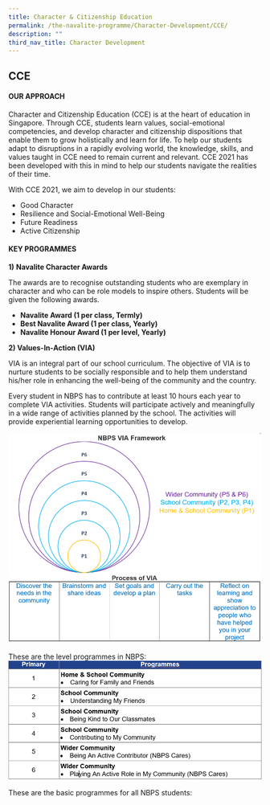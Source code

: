 ```yaml
---
title: Character & Citizenship Education
permalink: /the-navalite-programme/Character-Development/CCE/
description: ""
third_nav_title: Character Development
---
```

## CCE

#### OUR APPROACH

Character and Citizenship Education (CCE) is at the heart of education in Singapore. Through CCE, students learn values, social-emotional competencies, and develop character and citizenship dispositions that enable them to grow holistically and learn for life. To help our students adapt to disruptions in a rapidly evolving world, the knowledge, skills, and values taught in CCE need to remain current and relevant. CCE 2021 has been developed with this in mind to help our students navigate the realities of their time.

With CCE 2021, we aim to develop in our students:

* Good Character
* Resilience and Social-Emotional Well-Being
* Future Readiness
* Active Citizenship

#### KEY PROGRAMMES

**1)** **Navalite Character Awards**

The awards are to recognise outstanding students who are exemplary in character and who can be role models to inspire others. Students will be given the following awards.

* **Navalite Award (1 per class, Termly)**
* **Best Navalite Award (1 per class, Yearly)**
* **Navalite Honour Award (1 per level, Yearly)**

**2) Values-In-Action (VIA)**

VIA is an integral part of our school curriculum. The objective of VIA is to nurture students to be socially responsible and to help them understand his/her role in enhancing the well-being of the community and the country.

Every student in NBPS has to contribute at least 10 hours each year to complete VIA activities. Students will participate actively and meaningfully in a wide range of activities planned by the school. The activities will provide experiential learning opportunities to develop.

![](/images/CCE/CCE%201.png)![](/images/CCE/CCE%202.png)

These are the level programmes in NBPS:
![](/images/CCE/CCE%203.png)

These are the basic programmes for all NBPS students:
